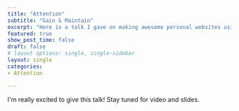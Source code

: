 ```yaml
---
title: "Attention"
subtitle: "Gain & Maintain"
excerpt: "Here is a talk I gave on making awesome personal websites using Hugo, blogdown, GitHub, and Netlify."
featured: true
show_post_time: false
draft: false
# layout options: single, single-sidebar
layout: single
categories:
- Attention

---
```


I'm really excited to give this talk! Stay tuned for video and slides.

